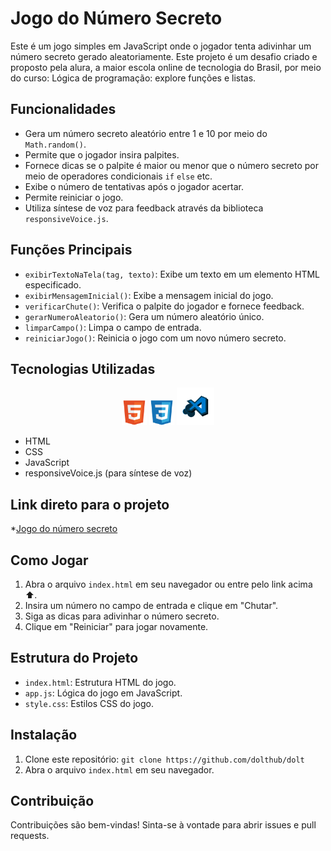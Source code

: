 # Jogo do Número Secreto

Este é um jogo simples em JavaScript onde o jogador tenta adivinhar um número secreto gerado aleatoriamente. Este projeto é um desafio criado e proposto pela alura, a maior escola online de tecnologia do Brasil, por meio do curso: Lógica de programação: explore funções e listas. 

## Funcionalidades

-   Gera um número secreto aleatório entre 1 e 10 por meio do `Math.random()`.
-   Permite que o jogador insira palpites.
-   Fornece dicas se o palpite é maior ou menor que o número secreto por meio de operadores condicionais `if` `else` etc.
-   Exibe o número de tentativas após o jogador acertar.
-   Permite reiniciar o jogo.
-   Utiliza síntese de voz para feedback através da biblioteca `responsiveVoice.js`.

## Funções Principais

-   `exibirTextoNaTela(tag, texto)`: Exibe um texto em um elemento HTML especificado.
-   `exibirMensagemInicial()`: Exibe a mensagem inicial do jogo.
-   `verificarChute()`: Verifica o palpite do jogador e fornece feedback.
-   `gerarNumeroAleatorio()`: Gera um número aleatório único.
-   `limparCampo()`: Limpa o campo de entrada.
-   `reiniciarJogo()`: Reinicia o jogo com um novo número secreto.

## Tecnologias Utilizadas

<p align="center">
  <img src="https://raw.githubusercontent.com/devicons/devicon/master/icons/html5/html5-original.svg" alt="HTML5" width="40" height="40" title="HTML5">
  <img src="https://raw.githubusercontent.com/devicons/devicon/master/icons/css3/css3-original.svg" alt="CSS3" width="40" height="40" title="CSS3">
  <img src="https://raw.githubusercontent.com/vscode-icons/vscode-icons/master/images/logo@3x.png" alt="VS Code" width="60" height="60" title="VS Code">
</p>

-   HTML
-   CSS
-   JavaScript
-   responsiveVoice.js (para síntese de voz)


  
## Link direto para o projeto

*[Jogo do número secreto](https://joaomiranda01.github.io/jogo-do-numero-secreto/)



## Como Jogar

1.  Abra o arquivo `index.html` em seu navegador ou entre pelo link acima ⬆️.
2.  Insira um número no campo de entrada e clique em "Chutar".
3.  Siga as dicas para adivinhar o número secreto.
4.  Clique em "Reiniciar" para jogar novamente.

## Estrutura do Projeto

-   `index.html`: Estrutura HTML do jogo.
-   `app.js`: Lógica do jogo em JavaScript.
-   `style.css`: Estilos CSS do jogo.

## Instalação

1.  Clone este repositório: `git clone https://github.com/dolthub/dolt`
2.  Abra o arquivo `index.html` em seu navegador.

## Contribuição

Contribuições são bem-vindas! Sinta-se à vontade para abrir issues e pull requests.
